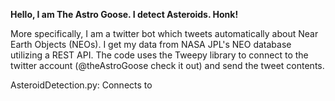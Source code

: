 **Hello, I am The Astro Goose. I detect Asteroids. Honk!**

More specifically, I am a twitter bot which tweets automatically about Near Earth Objects (NEOs). I get my data from NASA JPL's NEO database utilizing a REST API. The code uses the Tweepy library to connect to the twitter account (@theAstroGoose check it out) and send the tweet contents. 

AsteroidDetection.py:
    Connects to 
